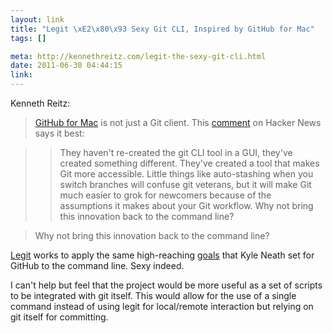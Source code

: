 ```yaml
--- 
layout: link
title: "Legit \xE2\x80\x93 Sexy Git CLI, Inspired by GitHub for Mac"
tags: []

meta: http://kennethreitz.com/legit-the-sexy-git-cli.html
date: 2011-06-30 04:44:15
link: 
---
```


Kenneth Reitz:

> [GitHub for Mac](http://mac.github.com/) is not just a Git client. This [comment](http://www.hackerne.ws/item?id=2684483) on Hacker News says it best:

>> They haven't re-created the git CLI tool in a GUI, they've created something different. They've created a tool that makes Git more accessible. Little things like auto-stashing when you switch branches will confuse git veterans, but it will make Git much easier to grok for newcomers because of the assumptions it makes about your Git workflow.
Why not bring this innovation back to the command line?

> Why not bring this innovation back to the command line?

[Legit](https://github.com/kennethreitz/legit) works to apply the same high-reaching [goals](http://warpspire.com/posts/designing-github-mac/) that Kyle Neath set for GitHub to the command line. Sexy indeed.

I can't help but feel that the project would be more useful as a set of scripts to be integrated with git itself. This would allow for the use of a single command instead of using legit for local/remote interaction but relying on git itself for committing.
